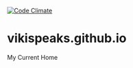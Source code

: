 [![Code Climate](https://codeclimate.com/github/vikispeaks/vikispeaks.github.io/badges/gpa.svg)](https://codeclimate.com/github/vikispeaks/vikispeaks.github.io)

# vikispeaks.github.io
My Current Home
